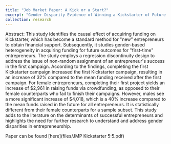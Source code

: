 ```yaml
---
title: "Job Market Paper: A Kick or a Start?"
excerpt: "Gender Disparity Evidence of Winning a Kickstarter of Future Funding"
collection: research
---
```


Abstract: This study identifies the causal effect of acquiring funding on Kickstarter, which has become a standard method for "new” entrepreneurs to obtain financial support. Subsequently, it studies gender-based heterogeneity in acquiring funding for future outcomes for "first-time" entrepreneurs. The study employs a regression discontinuity design to address the issue of non-random assignment of an entrepreneur's success in the first campaign. According to the findings, completing the first Kickstarter campaign increased the first Kickstarter campaign, resulting in an increase of 32% compared to the mean funding received after the first campaign. For female entrepreneurs, completing their first project yields an increase of $2,961 in raising funds via crowdfunding, as opposed to their female counterparts who fail to finish their campaigns. However, males see a more significant increase of $4,018, which is a 40% increase compared to the mean funds raised in the future for all entrepreneurs. It is statistically different from their female counterparts for a sample subset. This study adds to the literature on the determinants of successful entrepreneurs and highlights the need for further research to understand and address gender disparities in entrepreneurship. 

Paper can be found [here](files/JMP Kickstarter 5:5.pdf)


